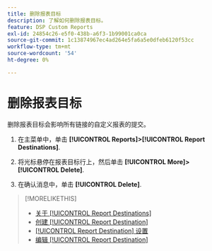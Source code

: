 ```yaml
---
title: 删除报表目标
description: 了解如何删除报表目标。
feature: DSP Custom Reports
exl-id: 24854c26-e5f0-438b-a6f3-1b99001ca0ca
source-git-commit: 1c13874967ec4ad264e5fa6a5e0dfeb6120f53cc
workflow-type: tm+mt
source-wordcount: '54'
ht-degree: 0%

---
```


# 删除报表目标

删除报表目标会影响所有链接的自定义报表的提交。

1. 在主菜单中，单击 **[!UICONTROL Reports]>[!UICONTROL Report Destinations]**.

1. 将光标悬停在报表目标行上，然后单击 **[!UICONTROL More]>[!UICONTROL Delete]**.

1. 在确认消息中，单击 **[!UICONTROL Delete]**.

>[!MORELIKETHIS]
>
>* [关于 [!UICONTROL Report Destinations]](/help/dsp/reports/report-destinations/report-destination-about.md)
>* [创建 [!UICONTROL Report Destination]](/help/dsp/reports/report-destinations/report-destination-create.md)
>* [[!UICONTROL Report Destination] 设置](/help/dsp/reports/report-destinations/report-destination-settings.md)
>* [编辑 [!UICONTROL Report Destination]](/help/dsp/reports/report-destinations/report-destination-edit.md)


